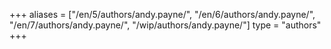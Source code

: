 +++
aliases = ["/en/5/authors/andy.payne/", "/en/6/authors/andy.payne/", "/en/7/authors/andy.payne/", "/wip/authors/andy.payne/"]
type = "authors"
+++
